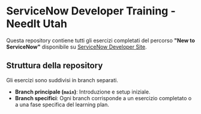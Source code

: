 # ServiceNow Developer Training - NeedIt Utah

Questa repository contiene tutti gli esercizi completati del percorso **"New to ServiceNow"** disponibile su [ServiceNow Developer Site](https://developer.servicenow.com/dev.do#!/learn/learning-plans/xanadu/new_to_servicenow).

## Struttura della repository
Gli esercizi sono suddivisi in branch separati.

- **Branch principale (`main`)**: Introduzione e setup iniziale.
- **Branch specifici**: Ogni branch corrisponde a un esercizio completato o a una fase specifica del learning plan.
